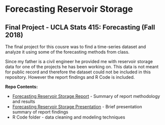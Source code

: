 # Forecasting Reservoir Storage

## Final Project - UCLA Stats 415: Forecasting (Fall 2018)


The final project for this cousre was to find a time-series dataset and analyze it using some of the forecasting methods from class.

Since my father is a civil engineer he provided me with reservoir storage data for one of the projects he has been working on. This data is not meant for public record and therefore the dataset could not be included in this repository. However the report findings and R Code is included.

**Repo Contents:**
* [Forecasting Reservoir Storage Report](https://github.com/guy-dotan/ucla-mas415-final/blob/master/Forecasting%20Reservoir%20Storage%20Report.pdf) - Summary of report methodology and results
* [Forecasting Reservoir Storage Presentation](https://github.com/guy-dotan/ucla-mas415-final/blob/master/Forecasting%20Reservoir%20Storage%20Presentation.pdf) - Brief presentation summary of report findings 
* R Code folder - data cleaning and modeling techniques